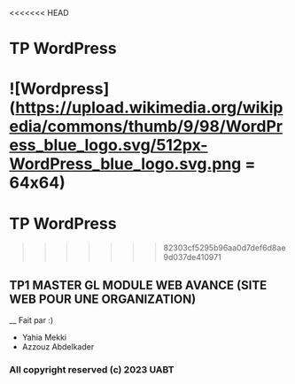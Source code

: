 <<<<<<< HEAD
# TP WordPress 
![Wordpress](https://upload.wikimedia.org/wikipedia/commons/thumb/9/98/WordPress_blue_logo.svg/512px-WordPress_blue_logo.svg.png = 64x64)
=======
# TP WordPress
>>>>>>> 82303cf5295b96aa0d7def6d8ae9d037de410971
## TP1 MASTER GL MODULE WEB AVANCE (SITE WEB POUR UNE ORGANIZATION)
__ Fait par :)
 + Yahia Mekki
 + Azzouz Abdelkader 

### All copyright reserved (c) 2023 UABT 
